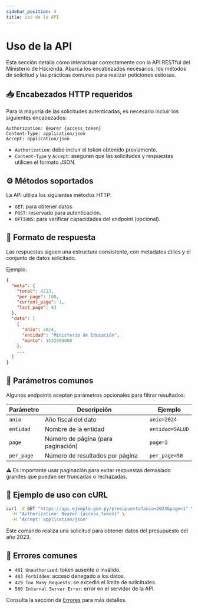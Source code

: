 ```yaml
---
sidebar_position: 4
title: Uso de la API
---
```


# Uso de la API

Esta sección detalla cómo interactuar correctamente con la API RESTful del Ministerio de Hacienda. Abarca los encabezados necesarios, los métodos de solicitud y las prácticas comunes para realizar peticiones exitosas.

## 📥 Encabezados HTTP requeridos

Para la mayoría de las solicitudes autenticadas, es necesario incluir los siguientes encabezados:

```http
Authorization: Bearer {access_token}
Content-Type: application/json
Accept: application/json
```

- `Authorization`: debe incluir el token obtenido previamente.
- `Content-Type` y `Accept`: aseguran que las solicitudes y respuestas utilicen el formato JSON.

## ⚙️ Métodos soportados

La API utiliza los siguientes métodos HTTP:

- `GET`: para obtener datos.
- `POST`: reservado para autenticación.
- `OPTIONS`: para verificar capacidades del endpoint (opcional).

## 🔎 Formato de respuesta

Las respuestas siguen una estructura consistente, con metadatos útiles y el conjunto de datos solicitado.

Ejemplo:

```json
{
  "meta": {
    "total": 4213,
    "per_page": 100,
    "current_page": 1,
    "last_page": 43
  },
  "data": [
    {
      "anio": 2024,
      "entidad": "Ministerio de Educación",
      "monto": 1532000000
    },
    ...
  ]
}
```

## 📄 Parámetros comunes

Algunos endpoints aceptan parámetros opcionales para filtrar resultados:

| Parámetro     | Descripción                                | Ejemplo       |
|---------------|--------------------------------------------|---------------|
| `anio`        | Año fiscal del dato                        | `anio=2024`   |
| `entidad`     | Nombre de la entidad                       | `entidad=SALUD` |
| `page`        | Número de página (para paginación)         | `page=2`      |
| `per_page`    | Número de resultados por página            | `per_page=50` |

⚠️ Es importante usar paginación para evitar respuestas demasiado grandes que puedan ser truncadas o rechazadas.

## 🧪 Ejemplo de uso con cURL

```bash
curl -X GET "https://api.ejemplo.gov.py/presupuesto?anio=2023&page=1" \
  -H "Authorization: Bearer {access_token}" \
  -H "Accept: application/json"
```

Este comando realiza una solicitud para obtener datos del presupuesto del año 2023.

## 🚧 Errores comunes

- `401 Unauthorized`: token ausente o inválido.
- `403 Forbidden`: acceso denegado a los datos.
- `429 Too Many Requests`: se excedió el límite de solicitudes.
- `500 Internal Server Error`: error en el servidor de la API.

Consulta la sección de [Errores](./06-errores.md) para más detalles.

